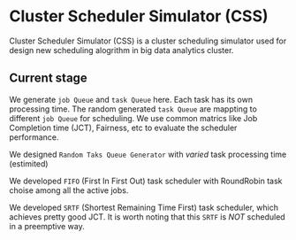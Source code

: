 # Cluster Scheduler Simulator (CSS)
Cluster Scheduler Simulator (CSS) is a cluster scheduling simulator used for design new scheduling alogrithm in big data analytics cluster.
## Current stage
We generate  `job Queue` and `task Queue` here. Each task has its own processing time. The random generated  `task Queue` are mappting to different `job Queue` for scheduling. We use common matrics like Job Completion time (JCT), Fairness, etc to evaluate the scheduler performance.

We designed `Random Taks Queue Generator` with *varied* task processing time (estimited)

We developed `FIFO` (First In First Out) task scheduler with RoundRobin task choise among all the active jobs.

We developed `SRTF` (Shortest Remaining Time First) task scheduler, which achieves pretty good JCT. It is worth noting that this `SRTF` is *NOT* scheduled in a preemptive way.
